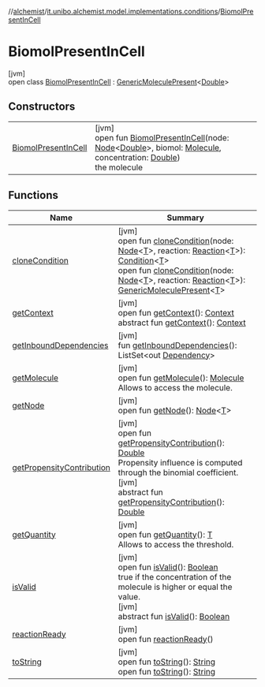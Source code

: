 //[alchemist](../../../index.md)/[it.unibo.alchemist.model.implementations.conditions](../index.md)/[BiomolPresentInCell](index.md)

# BiomolPresentInCell

[jvm]\
open class [BiomolPresentInCell](index.md) : [GenericMoleculePresent](../-generic-molecule-present/index.md)<[Double](https://docs.oracle.com/javase/8/docs/api/java/lang/Double.html)>

## Constructors

| | |
|---|---|
| [BiomolPresentInCell](-biomol-present-in-cell.md) | [jvm]<br>open fun [BiomolPresentInCell](-biomol-present-in-cell.md)(node: [Node](../../it.unibo.alchemist.model.interfaces/-node/index.md)<[Double](https://docs.oracle.com/javase/8/docs/api/java/lang/Double.html)>, biomol: [Molecule](../../it.unibo.alchemist.model.interfaces/-molecule/index.md), concentration: [Double](https://docs.oracle.com/javase/8/docs/api/java/lang/Double.html))<br>the molecule |

## Functions

| Name | Summary |
|---|---|
| [cloneCondition](../-abstract-condition/clone-condition.md) | [jvm]<br>open fun [cloneCondition](../-abstract-condition/clone-condition.md)(node: [Node](../../it.unibo.alchemist.model.interfaces/-node/index.md)<[T](../../it.unibo.alchemist.model.implementations.nodes/-abstract-node/index.md)>, reaction: [Reaction](../../it.unibo.alchemist.model.interfaces/-reaction/index.md)<[T](../../it.unibo.alchemist.model.implementations.nodes/-abstract-node/index.md)>): [Condition](../../it.unibo.alchemist.model.interfaces/-condition/index.md)<[T](../../it.unibo.alchemist.model.implementations.nodes/-abstract-node/index.md)><br>open fun [cloneCondition](../-generic-molecule-present/clone-condition.md)(node: [Node](../../it.unibo.alchemist.model.interfaces/-node/index.md)<[T](../../it.unibo.alchemist.model.implementations.nodes/-abstract-node/index.md)>, reaction: [Reaction](../../it.unibo.alchemist.model.interfaces/-reaction/index.md)<[T](../../it.unibo.alchemist.model.implementations.nodes/-abstract-node/index.md)>): [GenericMoleculePresent](../-generic-molecule-present/index.md)<[T](../../it.unibo.alchemist.model.implementations.nodes/-abstract-node/index.md)> |
| [getContext](../-generic-molecule-present/get-context.md) | [jvm]<br>open fun [getContext](../-generic-molecule-present/get-context.md)(): [Context](../../it.unibo.alchemist.model.interfaces/-context/index.md)<br>abstract fun [getContext](../../it.unibo.alchemist.model.interfaces/-condition/get-context.md)(): [Context](../../it.unibo.alchemist.model.interfaces/-context/index.md) |
| [getInboundDependencies](../-abstract-condition/get-inbound-dependencies.md) | [jvm]<br>fun [getInboundDependencies](../-abstract-condition/get-inbound-dependencies.md)(): ListSet<out [Dependency](../../it.unibo.alchemist.model.interfaces/-dependency/index.md)> |
| [getMolecule](../-biomol-present-in-env/index.md#-310434243%2FFunctions%2F-267951372) | [jvm]<br>open fun [getMolecule](../-biomol-present-in-env/index.md#-310434243%2FFunctions%2F-267951372)(): [Molecule](../../it.unibo.alchemist.model.interfaces/-molecule/index.md)<br>Allows to access the molecule. |
| [getNode](../-lsa-standard-condition/index.md#-1460695024%2FFunctions%2F-267951372) | [jvm]<br>open fun [getNode](../-lsa-standard-condition/index.md#-1460695024%2FFunctions%2F-267951372)(): [Node](../../it.unibo.alchemist.model.interfaces/-node/index.md)<[T](../../it.unibo.alchemist.model.implementations.nodes/-abstract-node/index.md)> |
| [getPropensityContribution](../-generic-molecule-present/get-propensity-contribution.md) | [jvm]<br>open fun [getPropensityContribution](../-generic-molecule-present/get-propensity-contribution.md)(): [Double](https://kotlinlang.org/api/latest/jvm/stdlib/kotlin/-double/index.html)<br>Propensity influence is computed through the binomial coefficient.<br>[jvm]<br>abstract fun [getPropensityContribution](../../it.unibo.alchemist.model.interfaces/-condition/get-propensity-contribution.md)(): [Double](https://kotlinlang.org/api/latest/jvm/stdlib/kotlin/-double/index.html) |
| [getQuantity](../-generic-molecule-present/get-quantity.md) | [jvm]<br>open fun [getQuantity](../-generic-molecule-present/get-quantity.md)(): [T](../../it.unibo.alchemist.model.implementations.nodes/-abstract-node/index.md)<br>Allows to access the threshold. |
| [isValid](../-generic-molecule-present/is-valid.md) | [jvm]<br>open fun [isValid](../-generic-molecule-present/is-valid.md)(): [Boolean](https://kotlinlang.org/api/latest/jvm/stdlib/kotlin/-boolean/index.html)<br>true if the concentration of the molecule is higher or equal the value.<br>[jvm]<br>abstract fun [isValid](../../it.unibo.alchemist.model.interfaces/-condition/is-valid.md)(): [Boolean](https://kotlinlang.org/api/latest/jvm/stdlib/kotlin/-boolean/index.html) |
| [reactionReady](../../it.unibo.alchemist.model.interfaces/-condition/reaction-ready.md) | [jvm]<br>open fun [reactionReady](../../it.unibo.alchemist.model.interfaces/-condition/reaction-ready.md)() |
| [toString](../-abstract-condition/to-string.md) | [jvm]<br>open fun [toString](../-abstract-condition/to-string.md)(): [String](https://docs.oracle.com/javase/8/docs/api/java/lang/String.html)<br>open fun [toString](../-generic-molecule-present/to-string.md)(): [String](https://docs.oracle.com/javase/8/docs/api/java/lang/String.html) |
